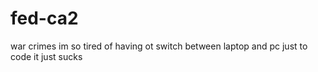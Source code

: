 # fed-ca2
war crimes
im so tired of having ot switch between laptop and pc just to code it just sucks
